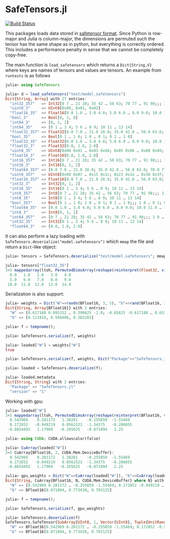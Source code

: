 # SafeTensors.jl


[![Build Status](https://github.com/FluxML/SafeTensors.jl/actions/workflows/CI.yml/badge.svg?branch=main)](https://github.com/FluxML/SafeTensors.jl/actions/workflows/CI.yml?query=branch%3Amain)

This packages loads data stored in [safetensor format](https://huggingface.co/docs/safetensors/index).
Since Python is row-major and Julia is column-major, the dimensions are permuted such the tensor has the same shape as in python, but everything is correctly ordered. This includes a performance penalty in sense that we cannot be completely copy-free.

The main function is `load_safetensors` which returns a `Dict{String,V}` where keys are names of tensors and values are tensors. An example from `runtests` is as follows
```julia
julia> using SafeTensors

julia> d = load_safetensors("test/model.safetensors")
Dict{String, Array} with 27 entries:
  "int32_357"   => Int32[0 7 … 21 28; 35 42 … 56 63; 70 77 … 91 98;;; 1 8 … 22 29…
  "uint8_3"     => UInt8[0x00, 0x01, 0x02]
  "float16_35"  => Float16[0.0 1.0 … 3.0 4.0; 5.0 6.0 … 8.0 9.0; 10.0 11.0 … 13.0…
  "bool_3"      => Bool[0, 1, 0]
  "int64_3"     => [0, 1, 2]
  "int64_35"    => [0 1 … 3 4; 5 6 … 8 9; 10 11 … 13 14]
  "float32_357" => Float32[0.0 7.0 … 21.0 28.0; 35.0 42.0 … 56.0 63.0; 70.0 77.0 …
  "bool_35"     => Bool[0 1 … 1 0; 1 0 … 0 1; 0 1 … 1 0]
  "float32_35"  => Float32[0.0 1.0 … 3.0 4.0; 5.0 6.0 … 8.0 9.0; 10.0 11.0 … 13.0…
  "float32_3"   => Float32[0.0, 1.0, 2.0]
  "uint8_35"    => UInt8[0x00 0x01 … 0x03 0x04; 0x05 0x06 … 0x08 0x09; 0x0a 0x0b …
  "float16_3"   => Float16[0.0, 1.0, 2.0]
  "int16_357"   => Int16[0 7 … 21 28; 35 42 … 56 63; 70 77 … 91 98;;; 1 8 … 22 29…
  "int16_3"     => Int16[0, 1, 2]
  "float64_357" => [0.0 7.0 … 21.0 28.0; 35.0 42.0 … 56.0 63.0; 70.0 77.0 … 91.0 …
  "uint8_357"   => UInt8[0x00 0x07 … 0x15 0x1c; 0x23 0x2a … 0x38 0x3f; 0x46 0x4d …
  "float16_357" => Float16[0.0 7.0 … 21.0 28.0; 35.0 42.0 … 56.0 63.0; 70.0 77.0 …
  "int32_3"     => Int32[0, 1, 2]
  "int16_35"    => Int16[0 1 … 3 4; 5 6 … 8 9; 10 11 … 13 14]
  "int8_357"    => Int8[0 7 … 21 28; 35 42 … 56 63; 70 77 … 91 98;;; 1 8 … 22 29;…
  "int8_35"     => Int8[0 1 … 3 4; 5 6 … 8 9; 10 11 … 13 14]
  "bool_357"    => Bool[0 1 … 1 0; 1 0 … 0 1; 0 1 … 1 0;;; 1 0 … 0 1; 0 1 … 1 0; …
  "float64_35"  => [0.0 1.0 … 3.0 4.0; 5.0 6.0 … 8.0 9.0; 10.0 11.0 … 13.0 14.0]
  "int8_3"      => Int8[0, 1, 2]
  "int64_357"   => [0 7 … 21 28; 35 42 … 56 63; 70 77 … 91 98;;; 1 8 … 22 29; 36 …
  "int32_35"    => Int32[0 1 … 3 4; 5 6 … 8 9; 10 11 … 13 14]
  "float64_3"   => [0.0, 1.0, 2.0]
```

It can also perform a lazy loading with `SafeTensors.deserialize("model.safetensors")` which `mmap` the file and return a `Dict`-like object:
```julia
julia> tensors = SafeTensors.deserialize("test/model.safetensors"; mmap = true #= default to `true`=#);

julia> tensors["float32_35"]
3×5 mappedarray(ltoh, PermutedDimsArray(reshape(reinterpret(Float32, view(::Vector{UInt8}, 0x0000000000000ef5:0x0000000000000f30)), 5, 3), (2, 1))) with eltype Float32:
  0.0   1.0   2.0   3.0   4.0
  5.0   6.0   7.0   8.0   9.0
 10.0  11.0  12.0  13.0  14.0
```

Serialization is also support:

```julia
julia> weights = Dict("W"=>randn(BFloat16, 3, 5), "b"=>rand(BFloat16, 3))
Dict{String, Array{BFloat16}} with 2 entries:
  "W" => [0.617188 0.695312 … 0.390625 -2.0; -0.65625 -0.617188 … 0.652344 0.244141; 0.226562 2.70312 … -0.174805 -0.7773…
  "b" => [0.111816, 0.566406, 0.283203]

julia> f = tempname();

julia> SafeTensors.serialize(f, weights)

julia> loaded["W"] ≈ weights["W"]
true

julia> SafeTensors.serialize(f, weights, Dict("Package"=>"SafeTensors.jl", "version"=>"1"))

julia> loaded = SafeTensors.deserialize(f);

julia> loaded.metadata
Dict{String, String} with 2 entries:
  "Package" => "SafeTensors.jl"
  "version" => "1"
```

Working with gpu:
```julia
julia> loaded["W"]
3×5 mappedarray(ltoh, PermutedDimsArray(reshape(reinterpret(BFloat16, view(::Vector{UInt8}, 0x00000000000000b9:0x00000000000000d6)), 5, 3), (2, 1))) with eltype BFloat16:
  0.542969    0.201172   1.38281    -0.255859  -1.55469
  0.172852   -0.949219   0.0561523  -1.34375   -0.206055
 -0.0854492   1.17969   -0.265625   -0.871094   2.25

julia> using CUDA; CUDA.allowscalar(false)

julia> CuArray(loaded["W"])
3×5 CuArray{BFloat16, 2, CUDA.Mem.DeviceBuffer}:
  0.542969    0.201172   1.38281    -0.255859  -1.55469
  0.172852   -0.949219   0.0561523  -1.34375   -0.206055
 -0.0854492   1.17969   -0.265625   -0.871094   2.25

julia> gpu_weights = Dict("W"=>CuArray(loaded["W"]), "b"=>CuArray(loaded["b"]))
Dict{String, CuArray{BFloat16, N, CUDA.Mem.DeviceBuffer} where N} with 2 entries:
  "W" => [0.542969 0.201172 … -0.255859 -1.55469; 0.172852 -0.949219 … -1.34375 -0.206055; -0.0854492 1.17969 … -0.871094…
  "b" => BFloat16[0.871094, 0.773438, 0.703125]

julia> f = tempname();

julia> SafeTensors.serialize(f, gpu_weights)

julia> SafeTensors.deserialize(f)
SafeTensors.SafeTensor{SubArray{UInt8, 1, Vector{UInt8}, Tuple{UnitRange{UInt64}}, true}} with 2 entries:
  "W" => BFloat16[0.542969 0.201172 … -0.255859 -1.55469; 0.172852 -0.949219 … -1.34375 -0.206055; -0.0854492 1.17969 … -…
  "b" => BFloat16[0.871094, 0.773438, 0.703125]
```
